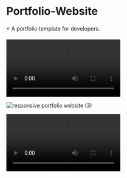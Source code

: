 

# Portfolio-Website
⚡️ A portfolio template for developers.

![portfolio website](https://user-images.githubusercontent.com/75857304/113011565-59569a80-9193-11eb-966c-852ea1dbbae3.mp4)

![responsive portfolio website (3)](https://user-images.githubusercontent.com/75857304/113009838-c23d1300-9191-11eb-9fb3-2d16a851a14c.png)

![responsive portfolio website (1)](https://user-images.githubusercontent.com/75857304/113010136-0af4cc00-9192-11eb-80e6-e06bfb9c0a43.mp4)
